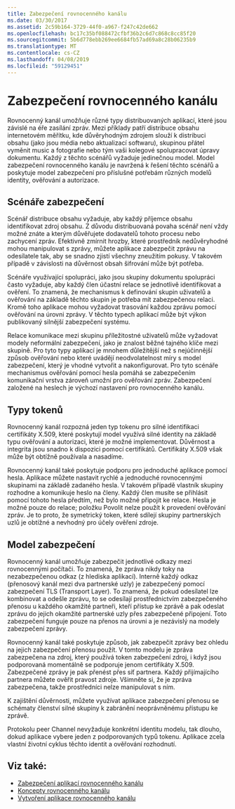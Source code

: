 ```yaml
---
title: Zabezpečení rovnocenného kanálu
ms.date: 03/30/2017
ms.assetid: 2c59b164-3729-44f0-a967-f247c42de662
ms.openlocfilehash: bc17c35bf088472cfbf36b2c6d7c868c8cc85f20
ms.sourcegitcommit: 5b6d778ebb269ee6684fb57ad69a8c28b06235b9
ms.translationtype: MT
ms.contentlocale: cs-CZ
ms.lasthandoff: 04/08/2019
ms.locfileid: "59129451"
---
```

# <a name="peer-channel-security"></a>Zabezpečení rovnocenného kanálu
Rovnocenný kanál umožňuje různé typy distribuovaných aplikací, které jsou závislé na éře zasílání zpráv. Mezi příklady patří distribuce obsahu internetovém měřítku, kde důvěryhodným zdrojem slouží k distribuci obsahu (jako jsou média nebo aktualizací softwaru), skupinou přátel vyměnit music a fotografie nebo tým vaši kolegové spolupracovat úpravy dokumentu. Každý z těchto scénářů vyžaduje jedinečnou model. Model zabezpečení rovnocenného kanálu je navržená k řešení těchto scénářů a poskytuje model zabezpečení pro příslušné potřebám různých modelů identity, ověřování a autorizace.  
  
## <a name="security-scenarios"></a>Scénáře zabezpečení  
 Scénář distribuce obsahu vyžaduje, aby každý příjemce obsahu identifikovat zdroj obsahu. Z důvodu distribuovaná povaha scénář není vždy možné znáte a kterým důvěřujete dodavatelů tohoto procesu nebo zachycení zpráv. Efektivně zmírnit hrozby, které prostředník nedůvěryhodné mohou manipulovat s zprávy, můžete aplikace zabezpečit zprávu na odesílatele tak, aby se snadno zjistí všechny zneužitím pokusy. V takovém případě v závislosti na důvěrnost obsah šifrování může být potřeba.  
  
 Scénáře využívající spolupráci, jako jsou skupiny dokumentu spolupráci často vyžaduje, aby každý člen účastní relace se jednotlivě identifikovat a ověření. To znamená, že mechanismus k definování skupin uživatelů a ověřování na základě těchto skupin je potřeba mít zabezpečenou relaci. Kromě toho aplikace mohou vyžadovat trasování každou zprávu pomocí ověřování na úrovni zprávy. V těchto typech aplikací může být výkon publikovaný silnější zabezpečení systému.  
  
 Relace komunikace mezi skupinu příležitostné uživatelů může vyžadovat modely neformální zabezpečení, jako je znalost běžné tajného klíče mezi skupině. Pro tyto typy aplikací je mnohem důležitější než s nejúčinnější způsob ověřování nebo které uvádějí neodvolatelnost míry s model zabezpečení, který je vhodné vytvořit a nakonfigurovat. Pro tyto scénáře mechanismus ověřování pomocí hesla pomáhá se zabezpečením komunikační vrstva zároveň umožní pro ověřování zpráv. Zabezpečení založené na heslech je výchozí nastavení pro rovnocenného kanálu.  
  
## <a name="token-types"></a>Typy tokenů  
 Rovnocenný kanál rozpozná jeden typ tokenu pro silné identifikaci certifikáty X.509, které poskytují model využívá silné identity na základě typu ověřování a autorizaci, které je možné implementovat. Důvěrnost a integrita jsou snadno k dispozici pomocí certifikátů. Certifikáty X.509 však může být obtížně používala a nasadíme.  
  
 Rovnocenný kanál také poskytuje podporu pro jednoduché aplikace pomocí hesla. Aplikace můžete nastavit rychlé a jednoduché rovnocennými skupinami na základě zadaného hesla. V takovém případě vlastník skupiny rozhodne a komunikuje heslo na členy. Každý člen musíte se přihlásit pomocí tohoto hesla předtím, než bylo možné připojit ke relace. Hesla je možné pouze do relace; položku Povolit nelze použít k provedení ověřování zpráv. Je to proto, že symetrický token, které sdílejí skupiny partnerských uzlů je obtížné a nevhodný pro účely ověření zdroje.  
  
## <a name="security-model"></a>Model zabezpečení  
 Rovnocenný kanál umožňuje zabezpečit jednotlivé odkazy mezi rovnocennými počítači. To znamená, že zpráva nikdy toky na nezabezpečenou odkaz (z hlediska aplikací). Interně každý odkaz (přenosový kanál mezi dva partnerské uzly) je zabezpečený pomocí zabezpečení TLS (Transport Layer). To znamená, že pokud odesílatel lze kombinovat a odešle zprávu, to se odesílají prostřednictvím zabezpečeného přenosu u každého okamžité partneři, kteří přístup ke zprávě a pak odeslat zprávu do jejich okamžité partnerské uzly přes zabezpečené připojení. Toto zabezpečení funguje pouze na přenos na úrovni a je nezávislý na modely zabezpečení zprávy.  
  
 Rovnocenný kanál také poskytuje způsob, jak zabezpečit zprávy bez ohledu na jejich zabezpečení přenosu použít. V tomto modelu je zpráva zabezpečena na zdroj, který používá token zabezpečení zdroj, i když jsou podporovaná momentálně se podporuje jenom certifikáty X.509. Zabezpečené zprávy je pak přenést přes síť partnera. Každý přijímajícího partnera můžete ověřit pravost zdroje. Všimněte si, že je zpráva zabezpečena, takže prostředníci nelze manipulovat s ním.  
  
 K zajištění důvěrnosti, můžete využívat aplikace zabezpečení přenosu se schématy členství silné skupiny k zabránění neoprávněnému přístupu ke zprávě.  
  
 Protokolu peer Channel nevyžaduje konkrétní identitu modelu, tak dlouho, dokud aplikace vybere jeden z podporovaných typů tokenu. Aplikace zcela vlastní životní cyklus těchto identit a ověřování rozhodnutí.  
  
## <a name="see-also"></a>Viz také:

- [Zabezpečení aplikací rovnocenného kanálu](../../../../docs/framework/wcf/feature-details/securing-peer-channel-applications.md)
- [Koncepty rovnocenného kanálu](../../../../docs/framework/wcf/feature-details/peer-channel-concepts.md)
- [Vytvoření aplikace rovnocenného kanálu](../../../../docs/framework/wcf/feature-details/building-a-peer-channel-application.md)
